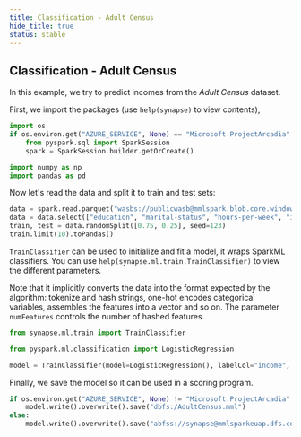 ```yaml
---
title: Classification - Adult Census
hide_title: true
status: stable
---
```

## Classification - Adult Census

In this example, we try to predict incomes from the *Adult Census* dataset.

First, we import the packages (use `help(synapse)` to view contents),


```python
import os
if os.environ.get("AZURE_SERVICE", None) == "Microsoft.ProjectArcadia":
    from pyspark.sql import SparkSession
    spark = SparkSession.builder.getOrCreate()
```


```python
import numpy as np
import pandas as pd
```

Now let's read the data and split it to train and test sets:


```python
data = spark.read.parquet("wasbs://publicwasb@mmlspark.blob.core.windows.net/AdultCensusIncome.parquet")
data = data.select(["education", "marital-status", "hours-per-week", "income"])
train, test = data.randomSplit([0.75, 0.25], seed=123)
train.limit(10).toPandas()
```

`TrainClassifier` can be used to initialize and fit a model, it wraps SparkML classifiers.
You can use `help(synapse.ml.train.TrainClassifier)` to view the different parameters.

Note that it implicitly converts the data into the format expected by the algorithm: tokenize
and hash strings, one-hot encodes categorical variables, assembles the features into a vector
and so on.  The parameter `numFeatures` controls the number of hashed features.


```python
from synapse.ml.train import TrainClassifier

from pyspark.ml.classification import LogisticRegression

model = TrainClassifier(model=LogisticRegression(), labelCol="income", numFeatures=256).fit(train)
```

Finally, we save the model so it can be used in a scoring program.


```python
if os.environ.get("AZURE_SERVICE", None) != "Microsoft.ProjectArcadia":
    model.write().overwrite().save("dbfs:/AdultCensus.mml")
else:
    model.write().overwrite().save("abfss://synapse@mmlsparkeuap.dfs.core.windows.net/models/AdultCensus.mml")
```
